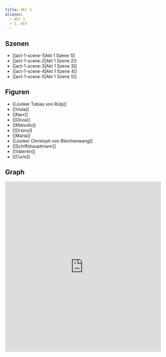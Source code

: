 ```yaml
---
title: Akt 1
aliases:
  - Akt 1
  - 1. Akt
---
```

## Szenen
- [[act-1-scene-1|Akt 1 Szene 1]]
- [[act-1-scene-2|Akt 1 Szene 2]]
- [[act-1-scene-3|Akt 1 Szene 3]]
- [[act-1-scene-4|Akt 1 Szene 4]]
- [[act-1-scene-5|Akt 1 Szene 5]]

## Figuren
- [[Junker Tobias von Rülp]]
- [[Viola]]
- [[Narr]]
- [[Olivia]]
- [[Malvolio]]
- [[Orsino]]
- [[Maria]]
- [[Junker Christoph von Bleichenwang]]
- [[Schiffshauptmann]]
- [[Valentin]]
- [[Curio]]

## Graph
<iframe src="https://catchears.github.io/was-ihr-wollt-graphs/act-1" width=100% height=550 style="border: 0;"></iframe>